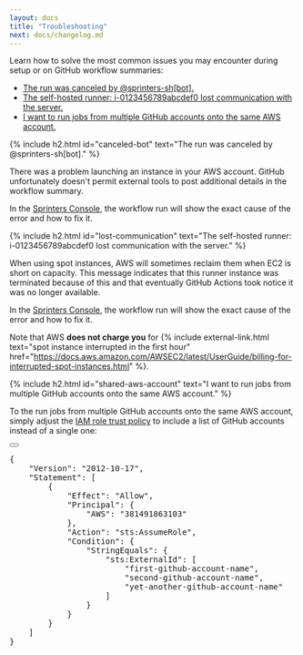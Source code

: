 ```yaml
---
layout: docs
title: "Troubleshooting"
next: docs/changelog.md
---
```


Learn how to solve the most common issues you may encounter during setup or on GitHub workflow summaries:

- [The run was canceled by @sprinters-sh[bot].](#canceled-bot)
- [The self-hosted runner: i-0123456789abcdef0 lost communication with the server.](#lost-communication)
- [I want to run jobs from multiple GitHub accounts onto the same AWS account.](#shared-aws-account)

{% include h2.html id="canceled-bot" text="The run was canceled by @sprinters-sh[bot]." %}

There was a problem launching an instance in your AWS account. GitHub unfortunately doesn't permit external tools to post
additional details in the workflow summary.

In the [Sprinters Console](https://console.sprinters.sh), the workflow run will show the exact cause of the error and how to fix it.

{% include h2.html id="lost-communication" text="The self-hosted runner: i-0123456789abcdef0 lost communication with the server." %}

When using spot instances, AWS will sometimes reclaim them when EC2 is short on capacity. This message indicates that
this runner instance was terminated because of this and that eventually GitHub Actions took notice it was no longer available.

In the [Sprinters Console](https://console.sprinters.sh), the workflow run will show the exact cause of the error and how to fix it.

Note that AWS **does not charge you** for {% include external-link.html text="spot instance interrupted in the first hour" href="https://docs.aws.amazon.com/AWSEC2/latest/UserGuide/billing-for-interrupted-spot-instances.html" %}.

{% include h2.html id="shared-aws-account" text="I want to run jobs from multiple GitHub accounts onto the same AWS account." %}

To the run jobs from multiple GitHub accounts onto the same AWS account, simply adjust the [IAM role trust policy](/docs/setup/#aws-role)
to include a list of GitHub accounts instead of a single one:

<div class="alert alert-info font-monospace p-0 mb-2 position-relative" role="alert">
    <button type="button" class="btn-copy" title="Copy to clipboard"><i class="bi bi-copy"></i></button>
    <pre class="mb-0 p-2 fs-7">{
    "Version": "2012-10-17",
    "Statement": [
        {
            "Effect": "Allow",
            "Principal": {
                "AWS": "381491863103"
            },
            "Action": "sts:AssumeRole",
            "Condition": {
                "StringEquals": {
                    "sts:ExternalId": [
                        "<span class="fw-bold fst-italic text-warning">first-github-account-name</span>",
                        "<span class="fw-bold fst-italic text-warning">second-github-account-name</span>",
                        "<span class="fw-bold fst-italic text-warning">yet-another-github-account-name</span>"
                    ]
                }
            }
        }
    ]
}</pre>
</div>
